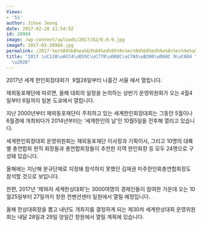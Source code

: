 ```yaml
---
Views:
- '51'
author: Jihee Jeong
date: 2017-02-28 11:54:52
id: 28984
image: /wp-content/uploads/2017/02/6.0-9.jpg
imagef: 2017-02-28984.jpg
permalink: /2017-%ec%84%b8%ea%b3%84%ed%95%9c%ec%9d%b8%ed%9a%8c%ec%9e%a5%eb%8c%80%ed%9a%8c-9%ec%9b%94-%ea%b0%9c%ec%b5%9c/
title: "2017 \uC138\uACC4\uD55C\uC778\uD68C\uC7A5\uB300\uD68C 9\uC6D4 \uAC1C\uCD5C\
  \u2026"
---
```


2017년 세계 한인회장대회가  9월26일부터 나흘간 서울 에서 열립니다.

재외동포재단에 따르면, 올해 대회의 일정을 논의하는 상반기 운영위원회가 오는 4월4일부터 6일까지 일본 도쿄에서 열립니다.

지난 2000년부터 재외동포재단이 주최하고 있는 세계한인회장대회는 그동안 5월이나 6월경에 개최되다가 2014년부터는 ‘세계한인의 날’인 10월5일을 전후해 열리고 있습니다.

세계한인회장대회 운영위원회는 재외동포재단 이사장과 기획이사, 그리고 10명의 대륙별 총연합회 현직 회장들과 총연합회장들이 추천한 지역 한인회장 등 모두 24명으로 구성돼 있습니다.

올해에는 지난해 분규단체로 지정돼 참석하지 못했던 김재권 미주한인회총연합회장도 참석할 것으로 보입니다.

한편, 2017년 ‘제16차 세계한상대회’는 3000여명의 경제인들이 참여한 가운데 오는 10월25일부터 27일까지 창원 컨벤션센터 일원에서 열릴 예정입니다.

올해 한상대회장을 뽑고 내년도 개최지를 결정하게 되는 제30차 세계한상대회 운영위원회는 내달 28일과 29일 양일간 창원에서 열릴 계획에 있습니다.